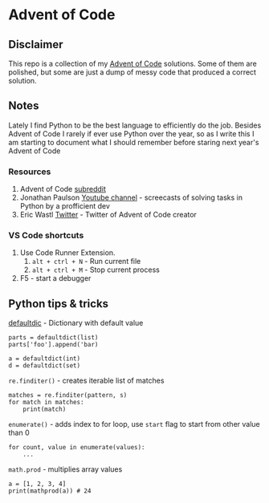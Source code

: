 # Advent of Code

## Disclaimer
This repo is a collection of my [Advent of Code](https://adventofcode.com) solutions. Some of them are polished, but some are just a dump of messy code that produced a correct solution. 

## Notes
Lately I find Python to be the best language to efficiently do the job. Besides Advent of Code I rarely if ever use Python over the year, so as I write this I am starting to document what I should remember before staring next year's Advent of Code

### Resources
1. Advent of Code [subreddit](https://www.reddit.com/r/adventofcode/) 
2. Jonathan Paulson [Youtube channel](https://www.youtube.com/@jonathanpaulson5053) - screecasts of solving tasks in Python by a profficient dev 
3. Eric Wastl [Twitter](https://twitter.com/ericwastl) - Twitter of Advent of Code creator

### VS Code shortcuts

1. Use Code Runner Extension.
    1. `alt + ctrl + N` - Run current file
    1. `alt + ctrl + M` - Stop current process
1. F5 - start a debugger

## Python tips & tricks

[defaultdic](https://docs.python.org/3/library/collections.html#collections.defaultdict) - Dictionary with default value
```
parts = defaultdict(list)
parts['foo'].append('bar)

a = defaultdict(int)
d = defaultdict(set)
```

`re.finditer()` - creates iterable list of matches
```
matches = re.finditer(pattern, s)
for match in matches:
    print(match)
```

`enumerate()` - adds index to for loop, use `start` flag to start from other value than 0
```
for count, value in enumerate(values):
    ...
```

`math.prod` - multiplies array values
```
a = [1, 2, 3, 4]
print(mathprod(a)) # 24
```